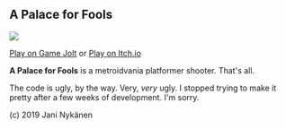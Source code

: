 ## A Palace for Fools
![](https://img.itch.zone/aW1hZ2UvNTQxOTE4LzI4Mjc4NjEuZ2lm/original/GEOoiu.gif)

[Play on Game Jolt](https://gamejolt.com/games/a-palace-for-fools/444838)
or
[Play on Itch.io](https://jani-nykanen.itch.io/a-palace-for-fools)

**A Palace for Fools** is a metroidvania platformer shooter. That's all. 

The code is ugly, by the way. Very, *very* ugly. I stopped trying to make it pretty after a few weeks of development. I'm sorry.

(c) 2019 Jani Nykänen
